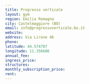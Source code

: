 ```yaml
---
title: Progresso verticale
layout: gym
region: Emilia Romagna
city: Castelmaggiore (BO)
email: info@progressoverticale.bo.it
website: 
address: Via Lirone 46
phone: 
latitude: 44.574707
longitude: 11.356686
annual_fee: 
ingress_price: 
structures: 
monthly_subscription_price: 
rent: 
---
```


